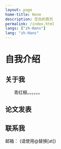 ```yaml
---
layout: page
home-title: Hone
description: 空白的首页
permalink: /index.html
langs: ["zh-Hans"]
lang: "zh-Hans"
---
```


# 自我介绍

## 关于我

&emsp;&emsp;青红椒。。。。。。

## 论文发表



## 联系我

邮箱： (请使用@替换[at])
